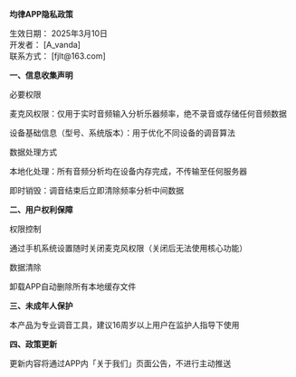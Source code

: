 <!DOCTYPE html>
<html>
<head>
<meta charset="utf-8">
<title>HTML Editor - LDDGO.NET</title>
<link rel="stylesheet" href="https://cdn.jsdelivr.net/gh/highlightjs/cdn-release@11.5.1/build/styles/default.min.css" type="text/css">
</head>
<body>

<p><strong>均律APP隐私政策</strong></p>
<p>生效日期： 2025年3月10日<br />开发者： [A_vanda]<br />联系方式： [fjlt@163.com]</p>
<p><strong>一、信息收集声明</strong></p>
<p>必要权限</p>
<p>麦克风权限：仅用于实时音频输入分析乐器频率，绝不录音或存储任何音频数据</p>
<p>设备基础信息（型号、系统版本）：用于优化不同设备的调音算法</p>
<p>数据处理方式</p>
<p>本地化处理：所有音频分析均在设备内存完成，不传输至任何服务器</p>
<p>即时销毁：调音结束后立即清除频率分析中间数据</p>
<p><strong>二、用户权利保障</strong></p>
<p>权限控制</p>
<p>通过手机系统设置随时关闭麦克风权限（关闭后无法使用核心功能）</p>
<p>数据清除</p>
<p>卸载APP自动删除所有本地缓存文件</p>
<p><strong>三、未成年人保护</strong></p>
<p>本产品为专业调音工具，建议16周岁以上用户在监护人指导下使用</p>
<p><strong>四、政策更新</strong></p>
<p>更新内容将通过APP内「关于我们」页面公告，不进行主动推送</p>
<p>&nbsp;</p>

<script src="https://cdn.jsdelivr.net/gh/highlightjs/cdn-release@11.5.1/build/highlight.min.js" type="text/javascript"></script>
<script type="text/javascript">hljs.highlightAll();</script>
</body>
</html>
